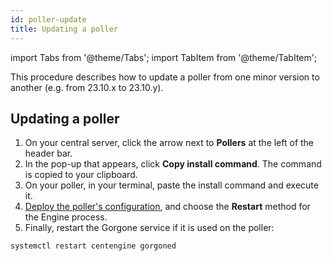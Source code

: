 ```yaml
---
id: poller-update
title: Updating a poller
---
```


import Tabs from '@theme/Tabs';
import TabItem from '@theme/TabItem';

This procedure describes how to update a poller from one minor version to another (e.g. from 23.10.x to 23.10.y).

## Updating a poller

1. On your central server, click the arrow next to **Pollers** at the left of the header bar.
2. In the pop-up that appears, click **Copy install command**. The command is copied to your clipboard.
3. On your poller, in your terminal, paste the install command and execute it.
4. [Deploy the poller's configuration](../monitoring/monitoring-servers/deploying-a-configuration.md),
and choose the **Restart** method for the Engine process.
5. Finally, restart the Gorgone service if it is used on the poller:

  ```shell
  systemctl restart centengine gorgoned
  ```
  